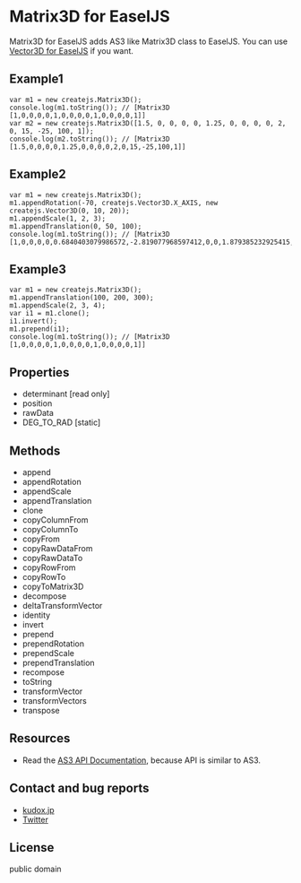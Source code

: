 # Matrix3D for EaselJS

Matrix3D for EaselJS adds AS3 like Matrix3D class to EaselJS.
You can use [Vector3D for EaselJS](https://github.com/u-kudox/Vector3D_for_EaselJS) if you want.

## Example1
	var m1 = new createjs.Matrix3D();
	console.log(m1.toString()); // [Matrix3D [1,0,0,0,0,1,0,0,0,0,1,0,0,0,0,1]]
	var m2 = new createjs.Matrix3D([1.5, 0, 0, 0, 0, 1.25, 0, 0, 0, 0, 2, 0, 15, -25, 100, 1]);
	console.log(m2.toString()); // [Matrix3D [1.5,0,0,0,0,1.25,0,0,0,0,2,0,15,-25,100,1]]

## Example2
	var m1 = new createjs.Matrix3D();
	m1.appendRotation(-70, createjs.Vector3D.X_AXIS, new createjs.Vector3D(0, 10, 20));
	m1.appendScale(1, 2, 3);
	m1.appendTranslation(0, 50, 100);
	console.log(m1.toString()); // [Matrix3D [1,0,0,0,0,0.6840403079986572,-2.819077968597412,0,0,1.879385232925415,1.0260604619979858,0,0,25.57189178466797,167.66957092285156,1]]

## Example3
	var m1 = new createjs.Matrix3D();
	m1.appendTranslation(100, 200, 300);
	m1.appendScale(2, 3, 4);
	var i1 = m1.clone();
	i1.invert();
	m1.prepend(i1);
	console.log(m1.toString()); // [Matrix3D [1,0,0,0,0,1,0,0,0,0,1,0,0,0,0,1]]

## Properties
* determinant [read only]
* position
* rawData
* DEG_TO_RAD [static]

## Methods
* append
* appendRotation
* appendScale
* appendTranslation
* clone
* copyColumnFrom
* copyColumnTo
* copyFrom
* copyRawDataFrom
* copyRawDataTo
* copyRowFrom
* copyRowTo
* copyToMatrix3D
* decompose
* deltaTransformVector
* identity
* invert
* prepend
* prependRotation
* prependScale
* prependTranslation
* recompose
* toString
* transformVector
* transformVectors
* transpose

## Resources
* Read the [AS3 API Documentation](http://help.adobe.com/en_US/FlashPlatform/reference/actionscript/3/flash/geom/Matrix3D.html), because API is similar to AS3.

## Contact and bug reports
* [kudox.jp](http://kudox.jp/contact)
* [Twitter](http://twitter.com/u_kudox)

## License
public domain